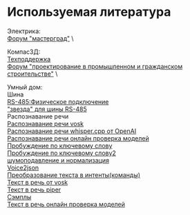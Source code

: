 # Используемая литература

Электрика: \
[Форум "мастерград"](https://mastergrad.com/forums/elektrika-i-slabotochka/elektrika/) \

Компас3Д: \
[Техподдержка](https://sd.ascon.ru/) \
[Форум "проектирование в промышленном и гражданском строительстве"](https://forum.ascon.ru/index.php?board=13.0) \

Умный дом: \
Шина \
[RS-485:Физическое подключение](https://wirenboard.com/wiki/RS-485:_Wiring_and_Connection) \
["звезда" для шины RS-485](https://wirenboard.com/wiki/WB_FAQ/RS-485-star-topology) \
Распознавание речи \
[Распознавание речи vosk](https://github.com/alphacep/vosk-api) \
[Распознавание речи whisper.cpp от OpenAI](https://github.com/ggerganov/whisper.cpp) \
[Распознавание речи онлайн проверка моделей](https://huggingface.co/spaces/k2-fsa/automatic-speech-recognition) \
[Пробуждение по ключевому слову](https://github.com/MycroftAI/mycroft-precise) \
[Пробуждение по ключевому слову2](https://github.com/rhasspy/rhasspy-wake-raven) \
[шумоподавление и нормализация](https://github.com/rhasspy/pyspeex-noise) \
[Voice2json](https://voice2json.org/) \
[Преобразование текста в интенты(команды)](https://github.com/rhasspy/rhasspy-nlu) \
[Текст в речь от vosk](https://github.com/alphacep/vosk-tts) \
[Текст в речь piper](https://github.com/rhasspy/piper) \
[Сэмплы](https://rhasspy.github.io/piper-samples/) \
[Текст в речь онлайн проверка моделей](https://huggingface.co/spaces/k2-fsa/text-to-speech)

